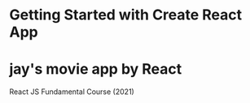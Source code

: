 # Getting Started with Create React App

# jay's movie app by React

React JS Fundamental Course (2021)